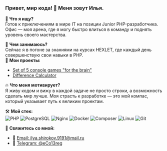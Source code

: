 ### Привет, мир кода! 👋 Меня зовут Илья.

🎯 **Что я ищу?**  
Готов к приключениям в мире IT на позиции Junior PHP-разработчика. Офис — моя арена, где я могу быстро влиться в команду и поднять уровень своего мастерства.

📖 **Чем занимаюсь?**  
Сейчас я в погоне за знаниями на курсах HEXLET, где каждый день совершенствую свои навыки в PHP.  
👀 **Мои проекты:**  
- [Set of 5 console games "for the brain"](https://github.com/eCo13rus/php-project-lvl1)
- [Difference Calculator](https://github.com/eCo13rus/php-project-48)

🔥 **Что меня мотивирует?**  
Я живу кодом и вижу в каждой задаче не просто строки, а возможность сделать мир лучше. Моя страсть к разработке — это мой компас, который указывает путь к великим проектам.

🛠 **Мой стек:**  
![PHP](https://img.shields.io/badge/PHP-777BB4?style=for-the-badge&logo=php&logoColor=white)
![PostgreSQL](https://img.shields.io/badge/PostgreSQL-316192?style=for-the-badge&logo=postgresql&logoColor=white)
![Nginx](https://img.shields.io/badge/Nginx-009639?style=for-the-badge&logo=nginx&logoColor=white)
![Docker](https://img.shields.io/badge/Docker-2496ED?style=for-the-badge&logo=docker&logoColor=white)
![Composer](https://img.shields.io/badge/Composer-885630?style=for-the-badge&logo=composer&logoColor=white)
![Linux](https://img.shields.io/badge/Linux-FCC624?style=for-the-badge&logo=linux&logoColor=black)
![Git](https://img.shields.io/badge/Git-F05032?style=for-the-badge&logo=git&logoColor=white)

💌 **Свяжитесь со мной:**  
- 📧 [Email: ilya.shirokov.9191@mail.ru](mailto:ilya.shirokov.9191@mail.ru)
- 📱 [Telegram: @eCo13reg](https://t.me/eCo13reg)

